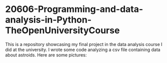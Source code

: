 ﻿# 20606-Programming-and-data-analysis-in-Python-TheOpenUniversityCourse

This is a repository showcasing my final project in the data analysis course I did at the university.
I wrote some code analyzing a csv file containing data about astroids. Here are some pictures: 
